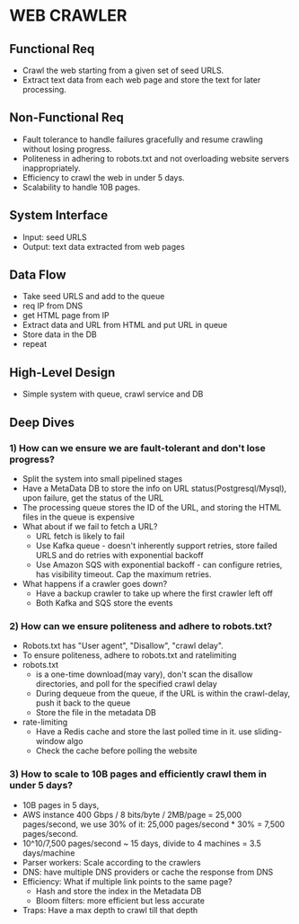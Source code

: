 # WEB CRAWLER

## Functional Req
- Crawl the web starting from a given set of seed URLS.
- Extract text data from each web page and store the text for later processing.

## Non-Functional Req
- Fault tolerance to handle failures gracefully and resume crawling without losing progress.
- Politeness in adhering to robots.txt and not overloading website servers inappropriately.
- Efficiency to crawl the web in under 5 days.
- Scalability to handle 10B pages.

## System Interface
 - Input: seed URLS
 - Output: text data extracted from web pages

## Data Flow
- Take seed URLS and add to the queue
- req IP from DNS
- get HTML page from IP
- Extract data and URL from HTML and put URL in queue
- Store data in the DB
- repeat

## High-Level Design
- Simple system with queue, crawl service and DB

## Deep Dives
### 1) How can we ensure we are fault-tolerant and don't lose progress?
- Split the system into small pipelined stages
- Have a MetaData DB to store the info on URL status(Postgresql/Mysql), upon failure, get the status of the URL
- The processing queue stores the ID of the URL, and storing the HTML files in the queue is expensive
- What about if we fail to fetch a URL?
  - URL fetch is likely to fail
  - Use Kafka queue - doesn't inherently support retries, store failed URLS and do retries with exponential backoff
  - Use Amazon SQS with exponential backoff - can configure retries, has visibility timeout. Cap the maximum retries.
- What happens if a crawler goes down?
  - Have a backup crawler to take up where the first crawler left off
  - Both Kafka and SQS store the events
  
### 2) How can we ensure politeness and adhere to robots.txt?
- Robots.txt has "User agent", "Disallow", "crawl delay".
- To ensure politeness, adhere to robots.txt and ratelimiting
- robots.txt
  - is a one-time download(may vary), don't scan the disallow directories, and poll for the specified crawl delay
  - During dequeue from the queue, if the URL is within the crawl-delay, push it back to the queue
  - Store the file in the metadata DB
- rate-limiting
  - Have a Redis cache and store the last polled time in it. use sliding-window algo
  - Check the cache before polling the website

### 3) How to scale to 10B pages and efficiently crawl them in under 5 days?
- 10B pages in 5 days,
- AWS instance 400 Gbps / 8 bits/byte / 2MB/page = 25,000 pages/second, we use 30% of it: 25,000 pages/second * 30% = 7,500 pages/second.
- 10^10/7,500 pages/second ~ 15 days, divide to 4 machines = 3.5 days/machine
- Parser workers: Scale according to the crawlers
- DNS: have multiple DNS providers or cache the response from DNS
- Efficiency: What if multiple link points to the same page?
  - Hash and store the index in the Metadata DB
  - Bloom filters: more efficient but less accurate
- Traps: Have a max depth to crawl till that depth
